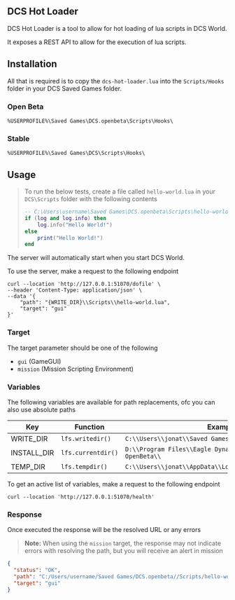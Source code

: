 ## DCS Hot Loader

DCS Hot Loader is a tool to allow for hot loading of lua scripts in DCS World.

It exposes a REST API to allow for the execution of lua scripts.

## Installation

All that is required is to copy the `dcs-hot-loader.lua` into the `Scripts/Hooks` folder in your DCS Saved Games folder.

### Open Beta

```
%USERPROFILE%\Saved Games\DCS.openbeta\Scripts\Hooks\
```

### Stable

```
%USERPROFILE%\Saved Games\DCS\Scripts\Hooks\
```

## Usage

> To run the below tests, create a file called `hello-world.lua` in your `DCS\Scripts` folder with the following contents
> 
> ```lua
> -- C:\Users\username\Saved Games\DCS.openbeta\Scripts\hello-world.lua
> if (log and log.info) then
>     log.info("Hello World!")
> else
>     print("Hello World!")
> end
> ```

The server will automatically start when you start DCS World.

To use the server, make a request to the following endpoint

```shell
curl --location 'http://127.0.0.1:51070/dofile' \
--header 'Content-Type: application/json' \
--data '{
    "path": "{WRITE_DIR}\\Scripts\\hello-world.lua",
    "target": "gui"
}'
```

### Target

The target parameter should be one of the following

- `gui` (GameGUI)
- `mission` (Mission Scripting Environment)

### Variables

The following variables are available for path replacements, ofc you can also use absolute paths

| Key         | Function           | Example                                                   |
| ----------- | ------------------ | --------------------------------------------------------- |
| WRITE_DIR   | `lfs.writedir()`   | `C:\\Users\\jonat\\Saved Games\\DCS.openbeta\\`           |
| INSTALL_DIR | `lfs.currentdir()` | `D:\\Program Files\\Eagle Dynamics\\DCS World OpenBeta\\` |
| TEMP_DIR    | `lfs.tempdir()`    | `C:\\Users\\jonat\\AppData\\Local\\Temp\\DCS.openbeta\\`  |

To get an active list of variables, make a request to the following endpoint

```shell
curl --location 'http://127.0.0.1:51070/health'
```

### Response

Once executed the response will be the resolved URL or any errors

> **Note:** When using the `mission` target, the response may not indicate errors with resolving the path, but you will receive an alert in mission

```json
{
  "status": "OK",
  "path": "C:/Users/username/Saved Games/DCS.openbeta//Scripts/hello-world.lua",
  "target": "gui"
}
```